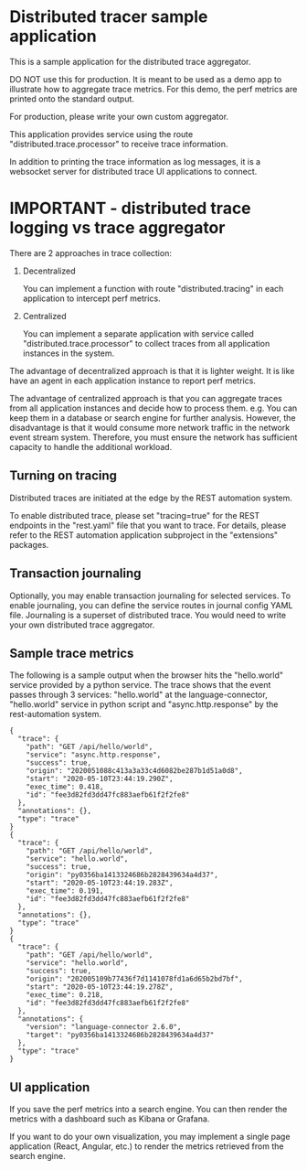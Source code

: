 # Distributed tracer sample application

This is a sample application for the distributed trace aggregator.

DO NOT use this for production. It is meant to be used as a demo app to illustrate how to aggregate trace metrics.
For this demo, the perf metrics are printed onto the standard output.

For production, please write your own custom aggregator.

This application provides service using the route "distributed.trace.processor" to receive trace information.

In addition to printing the trace information as log messages, it is a websocket server for distributed trace
UI applications to connect.

# IMPORTANT - distributed trace logging vs trace aggregator

There are 2 approaches in trace collection:

1. Decentralized

    You can implement a function with route "distributed.tracing" in each application to intercept perf metrics.

2. Centralized

    You can implement a separate application with service called "distributed.trace.processor" to collect
    traces from all application instances in the system. 

The advantage of decentralized approach is that it is lighter weight. It is like have an agent in each application
instance to report perf metrics.

The advantage of centralized approach is that you can aggregate traces from all application instances and decide
how to process them. e.g. You can keep them in a database or search engine for further analysis. However, the
disadvantage is that it would consume more network traffic in the network event stream system. Therefore, you
must ensure the network has sufficient capacity to handle the additional workload.

## Turning on tracing

Distributed traces are initiated at the edge by the REST automation system.

To enable distributed trace, please set "tracing=true" for the REST endpoints in the "rest.yaml" file that
you want to trace. For details, please refer to the REST automation application subproject in the "extensions" packages.

## Transaction journaling

Optionally, you may enable transaction journaling for selected services. To enable journaling, you can define
the service routes in journal config YAML file. Journaling is a superset of distributed trace. You would need
to write your own distributed trace aggregator.

## Sample trace metrics

The following is a sample output when the browser hits the "hello.world" service provided by a python service.
The trace shows that the event passes through 3 services: "hello.world" at the language-connector,
"hello.world" service in python script and "async.http.response" by the rest-automation system.

```
{
  "trace": {
    "path": "GET /api/hello/world",
    "service": "async.http.response",
    "success": true,
    "origin": "2020051088c413a3a33c4d6082be287b1d51a0d8",
    "start": "2020-05-10T23:44:19.290Z",
    "exec_time": 0.418,
    "id": "fee3d82fd3dd47fc883aefb61f2f2fe8"
  },
  "annotations": {},
  "type": "trace"
}
{
  "trace": {
    "path": "GET /api/hello/world",
    "service": "hello.world",
    "success": true,
    "origin": "py0356ba1413324686b2828439634a4d37",
    "start": "2020-05-10T23:44:19.283Z",
    "exec_time": 0.191,
    "id": "fee3d82fd3dd47fc883aefb61f2f2fe8"
  },
  "annotations": {},
  "type": "trace"
}
{
  "trace": {
    "path": "GET /api/hello/world",
    "service": "hello.world",
    "success": true,
    "origin": "202005109b77436f7d1141078fd1a6d65b2bd7bf",
    "start": "2020-05-10T23:44:19.278Z",
    "exec_time": 0.218,
    "id": "fee3d82fd3dd47fc883aefb61f2f2fe8"
  },
  "annotations": {
    "version": "language-connector 2.6.0",
    "target": "py0356ba1413324686b2828439634a4d37"
  },
  "type": "trace"
}
```

## UI application

If you save the perf metrics into a search engine. You can then render the metrics with a dashboard such as 
Kibana or Grafana.

If you want to do your own visualization, you may implement a single page application (React, Angular, etc.)
to render the metrics retrieved from the search engine.
